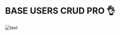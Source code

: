 # BASE USERS CRUD PRO 👌
![text](https://raw.githubusercontent.com/sancode86/baseuserscrudpro/master/1.png?raw=true "Title")
